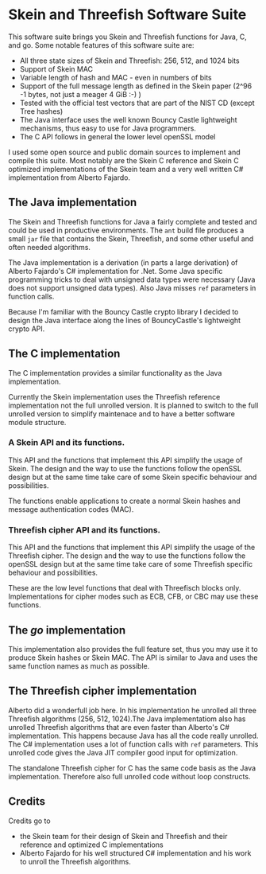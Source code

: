 # Skein and Threefish Software Suite

This software suite brings you Skein and Threefish functions for Java, C, and go.
Some notable features of this software suite are:

* All three state sizes of Skein and Threefish: 256, 512, and 1024 bits
* Support of Skein MAC
* Variable length of hash and MAC - even in numbers of bits
* Support of the full message length as defined in the Skein paper (2^96 -1 bytes, not just a meager 4 GiB :-) )
* Tested with the official test vectors that are part of the NIST CD (except Tree hashes)
* The Java interface uses the well known Bouncy Castle lightweight mechanisms, thus easy to
  use for Java programmers.
* The C API follows in general the lower level openSSL model  

I used some open source and public domain sources to implement and compile this suite. Most
notably are the Skein C reference and Skein C optimized implementations of the Skein team and
a very well written C# implementation from Alberto Fajardo. 

## The Java implementation

The Skein and Threefish functions for Java a fairly complete and tested and could be used
in productive environments. The `ant` build file produces a small `jar` file that contains the
Skein, Threefish, and some other useful and often needed algorithms. 

The Java implementation is a derivation (in parts a large derivation) of Alberto Fajardo's
C# implementation for .Net. Some Java specific programming tricks to deal with unsigned data
types were necessary (Java does not support unsigned data types). Also Java misses `ref`
parameters in function calls.

Because I'm familiar with the Bouncy Castle crypto library I decided to design the Java interface
along the lines of BouncyCastle's lightweight crypto API. 
 
 
## The C implementation

The C implementation provides a similar functionality as the Java implementation.

Currently the Skein implementation uses the Threefish reference implementation not
the full unrolled version. It is planned to switch to the full unrolled version to
simplify maintenace and to have a better software module structure.

### A Skein API and its functions.

This API and the functions that implement this API simplify the usage
of Skein. The design and the way to use the functions follow the openSSL
design but at the same time take care of some Skein specific behaviour
and possibilities.
 
The functions enable applications to create a normal Skein hashes and
message authentication codes (MAC).

### Threefish cipher API and its functions.

This API and the functions that implement this API simplify the usage
of the Threefish cipher. The design and the way to use the functions 
follow the openSSL design but at the same time take care of some Threefish
specific behaviour and possibilities.

These are the low level functions that deal with Threefisch blocks only.
Implementations for cipher modes such as ECB, CFB, or CBC may use these 
functions.

## The _go_ implementation

This implementation also provides the full feature set, thus you may use
it to produce Skein hashes or Skein MAC. The API is similar to Java
and uses the same function names as much as possible.


## The Threefish cipher implementation

Alberto did a wonderfull job here. In his implementation he unrolled all three Threefish
algorithms (256, 512, 1024).The Java implementatiom also has unrolled Threefish algorithms
that are even faster than Alberto's C# implementation. This happens because Java has all 
the code really unrolled. The C# implementation uses a lot of function calls with `ref` 
parameters. This unrolled code gives the Java JIT compiler good input for optimization.

The standalone Threefish cipher for C has the same code basis as the Java implementation.
Therefore also full unrolled code without loop constructs.


## Credits

Credits go to

  * the Skein team for their design of Skein and Threefish and their reference and
    optimized C implementations
  * Alberto Fajardo for his well structured C# implementation and his work to unroll the
    Threefish algorithms.